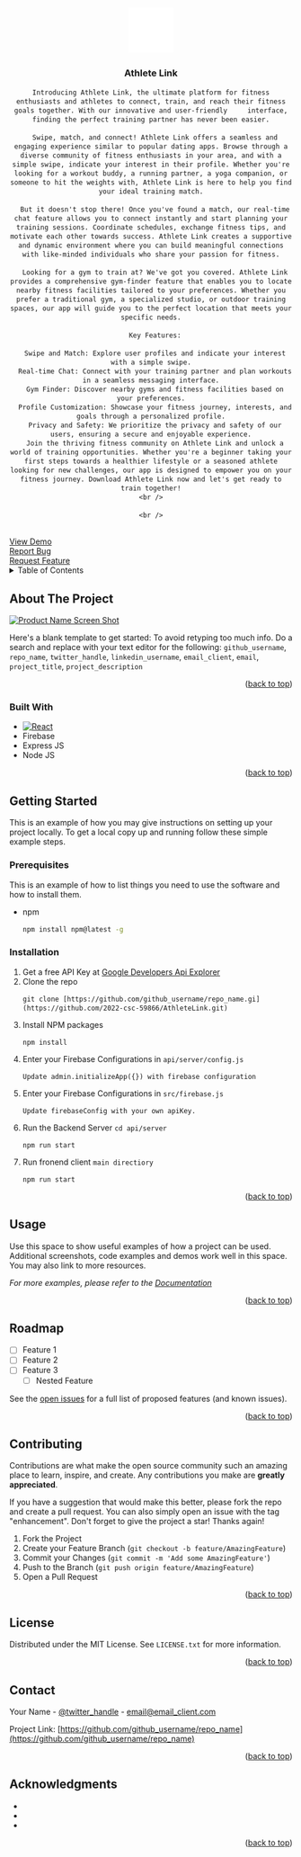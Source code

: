 <!-- Improved compatibility of back to top link: See: https://github.com/othneildrew/Best-README-Template/pull/73 -->
<a name="readme-top"></a>
<!--
*** Thanks for checking out the Best-README-Template. If you have a suggestion
*** that would make this better, please fork the repo and create a pull request
*** or simply open an issue with the tag "enhancement".
*** Don't forget to give the project a star!
*** Thanks again! Now go create something AMAZING! :D
-->



<!-- PROJECT SHIELDS -->
<!--
*** I'm using markdown "reference style" links for readability.
*** Reference links are enclosed in brackets [ ] instead of parentheses ( ).
*** See the bottom of this document for the declaration of the reference variables
*** for contributors-url, forks-url, etc. This is an optional, concise syntax you may use.
*** https://www.markdownguide.org/basic-syntax/#reference-style-links
-->
<!-- PROJECT LOGO -->
<br />
<div align="center">
  <a href="https://github.com/2022-csc-59866/AthleteLink">
    <img src="src/assets/logo-white.png" alt="Logo" width="80" height="80">
  </a>

<h3 align="center">Athlete Link</h3>

  <p align="center">
      
    Introducing Athlete Link, the ultimate platform for fitness enthusiasts and athletes to connect, train, and reach their fitness goals together. With our innovative and user-friendly     interface, finding the perfect training partner has never been easier.
    
      Swipe, match, and connect! Athlete Link offers a seamless and engaging experience similar to popular dating apps. Browse through a diverse community of fitness enthusiasts in your area, and with a simple swipe, indicate your interest in their profile. Whether you're looking for a workout buddy, a running partner, a yoga companion, or someone to hit the weights with, Athlete Link is here to help you find your ideal training match.

      But it doesn't stop there! Once you've found a match, our real-time chat feature allows you to connect instantly and start planning your training sessions. Coordinate schedules, exchange fitness tips, and motivate each other towards success. Athlete Link creates a supportive and dynamic environment where you can build meaningful connections with like-minded individuals who share your passion for fitness.

      Looking for a gym to train at? We've got you covered. Athlete Link provides a comprehensive gym-finder feature that enables you to locate nearby fitness facilities tailored to your preferences. Whether you prefer a traditional gym, a specialized studio, or outdoor training spaces, our app will guide you to the perfect location that meets your specific needs.

      Key Features:

      Swipe and Match: Explore user profiles and indicate your interest with a simple swipe.
      Real-time Chat: Connect with your training partner and plan workouts in a seamless messaging interface.
      Gym Finder: Discover nearby gyms and fitness facilities based on your preferences.
      Profile Customization: Showcase your fitness journey, interests, and goals through a personalized profile.
      Privacy and Safety: We prioritize the privacy and safety of our users, ensuring a secure and enjoyable experience.
      Join the thriving fitness community on Athlete Link and unlock a world of training opportunities. Whether you're a beginner taking your first steps towards a healthier lifestyle or a seasoned athlete looking for new challenges, our app is designed to empower you on your fitness journey. Download Athlete Link now and let's get ready to train together!
    <br />

    <br />
  
  </p>
</div>

<br/>
  <a href="https://github.com/2022-csc-59866/AthleteLink">View Demo</a>
<br/>
  <a href="https://github.com/2022-csc-59866/AthleteLink/issues">Report Bug</a>
<br/>
  <a href="https://github.com/2022-csc-59866/AthleteLink/issues">Request Feature</a>

<br/>

<!-- TABLE OF CONTENTS -->
<details>
  <summary>Table of Contents</summary>
  <ol>
    <li>
      <a href="#about-the-project">About The Project</a>
      <ul>
        <li><a href="#built-with">Built With</a></li>
      </ul>
    </li>
    <li> <a href="#getting-started">Getting Started</a> </li>
    <li><a href="#prerequisites">Prerequisites</a></li>       
    <li><a href="#installation">Installation</a></li>
    </li>
    <li><a href="#usage">Usage</a></li>
    <li><a href="#roadmap">Roadmap</a></li>
    <li><a href="#contributing">Contributing</a></li>
    <li><a href="#license">License</a></li>
    <li><a href="#contact">Contact</a></li>
    <li><a href="#acknowledgments">Acknowledgments</a></li>
  </ol>
</details>



<!-- ABOUT THE PROJECT -->
## About The Project

[![Product Name Screen Shot][product-screenshot]](https://example.com)

Here's a blank template to get started: To avoid retyping too much info. Do a search and replace with your text editor for the following: `github_username`, `repo_name`, `twitter_handle`, `linkedin_username`, `email_client`, `email`, `project_title`, `project_description`

<p align="right">(<a href="#readme-top">back to top</a>)</p>



### Built With

* [![React][React.js]][React-url]
  <li>Firebase </li>
  <li>Express JS </li>
  <li>Node JS </li>

<p align="right">(<a href="#readme-top">back to top</a>)</p>



<!-- GETTING STARTED -->
## Getting Started

This is an example of how you may give instructions on setting up your project locally.
To get a local copy up and running follow these simple example steps.

### Prerequisites

This is an example of how to list things you need to use the software and how to install them.
* npm
  ```sh
  npm install npm@latest -g
  ```

### Installation

1. Get a free API Key at [Google Developers Api Explorer ](https://developers.google.com/apis-explorer)
2. Clone the repo
   ```
   git clone [https://github.com/github_username/repo_name.gi](https://github.com/2022-csc-59866/AthleteLink.git)
   ```
3. Install NPM packages
   ```
   npm install
   ```
4. Enter your Firebase Configurations in `api/server/config.js`
   ```
   Update admin.initializeApp({}) with firebase configuration
   ```
5. Enter your Firebase Configurations in `src/firebase.js`
   ```
   Update firebaseConfig with your own apiKey.
   ```
6. Run the Backend Server `cd api/server`
   ```
   npm run start
   ```
7. Run fronend client `main directiory`
   ```
   npm run start
   ```


<p align="right">(<a href="#readme-top">back to top</a>)</p>



<!-- USAGE EXAMPLES -->
## Usage

Use this space to show useful examples of how a project can be used. Additional screenshots, code examples and demos work well in this space. You may also link to more resources.

_For more examples, please refer to the [Documentation](https://example.com)_

<p align="right">(<a href="#readme-top">back to top</a>)</p>



<!-- ROADMAP -->
## Roadmap

- [ ] Feature 1
- [ ] Feature 2
- [ ] Feature 3
    - [ ] Nested Feature

See the [open issues](https://github.com/github_username/repo_name/issues) for a full list of proposed features (and known issues).

<p align="right">(<a href="#readme-top">back to top</a>)</p>



<!-- CONTRIBUTING -->
## Contributing

Contributions are what make the open source community such an amazing place to learn, inspire, and create. Any contributions you make are **greatly appreciated**.

If you have a suggestion that would make this better, please fork the repo and create a pull request. You can also simply open an issue with the tag "enhancement".
Don't forget to give the project a star! Thanks again!

1. Fork the Project
2. Create your Feature Branch (`git checkout -b feature/AmazingFeature`)
3. Commit your Changes (`git commit -m 'Add some AmazingFeature'`)
4. Push to the Branch (`git push origin feature/AmazingFeature`)
5. Open a Pull Request

<p align="right">(<a href="#readme-top">back to top</a>)</p>



<!-- LICENSE -->
## License

Distributed under the MIT License. See `LICENSE.txt` for more information.

<p align="right">(<a href="#readme-top">back to top</a>)</p>



<!-- CONTACT -->
## Contact

Your Name - [@twitter_handle](https://twitter.com/twitter_handle) - email@email_client.com

Project Link: [https://github.com/github_username/repo_name](https://github.com/github_username/repo_name)

<p align="right">(<a href="#readme-top">back to top</a>)</p>



<!-- ACKNOWLEDGMENTS -->
## Acknowledgments

* []()
* []()
* []()

<p align="right">(<a href="#readme-top">back to top</a>)</p>



<!-- MARKDOWN LINKS & IMAGES -->
<!-- https://www.markdownguide.org/basic-syntax/#reference-style-links -->
[contributors-shield]: https://img.shields.io/github/contributors/github_username/repo_name.svg?style=for-the-badge
[contributors-url]: https://github.com/github_username/repo_name/graphs/contributors
[forks-shield]: https://img.shields.io/github/forks/github_username/repo_name.svg?style=for-the-badge
[forks-url]: https://github.com/github_username/repo_name/network/members
[stars-shield]: https://img.shields.io/github/stars/github_username/repo_name.svg?style=for-the-badge
[stars-url]: https://github.com/github_username/repo_name/stargazers
[issues-shield]: https://img.shields.io/github/issues/github_username/repo_name.svg?style=for-the-badge
[issues-url]: https://github.com/github_username/repo_name/issues
[license-shield]: https://img.shields.io/github/license/github_username/repo_name.svg?style=for-the-badge
[license-url]: https://github.com/github_username/repo_name/blob/master/LICENSE.txt
[linkedin-shield]: https://img.shields.io/badge/-LinkedIn-black.svg?style=for-the-badge&logo=linkedin&colorB=555
[linkedin-url]: https://linkedin.com/in/linkedin_username
[product-screenshot]: images/screenshot.png
[Next.js]: https://img.shields.io/badge/next.js-000000?style=for-the-badge&logo=nextdotjs&logoColor=white
[Next-url]: https://nextjs.org/
[React.js]: https://img.shields.io/badge/React-20232A?style=for-the-badge&logo=react&logoColor=61DAFB
[React-url]: https://reactjs.org/
[Vue.js]: https://img.shields.io/badge/Vue.js-35495E?style=for-the-badge&logo=vuedotjs&logoColor=4FC08D
[Vue-url]: https://vuejs.org/
[Angular.io]: https://img.shields.io/badge/Angular-DD0031?style=for-the-badge&logo=angular&logoColor=white
[Angular-url]: https://angular.io/
[Svelte.dev]: https://img.shields.io/badge/Svelte-4A4A55?style=for-the-badge&logo=svelte&logoColor=FF3E00
[Svelte-url]: https://svelte.dev/
[Laravel.com]: https://img.shields.io/badge/Laravel-FF2D20?style=for-the-badge&logo=laravel&logoColor=white
[Laravel-url]: https://laravel.com
[Bootstrap.com]: https://img.shields.io/badge/Bootstrap-563D7C?style=for-the-badge&logo=bootstrap&logoColor=white
[Bootstrap-url]: https://getbootstrap.com
[JQuery.com]: https://img.shields.io/badge/jQuery-0769AD?style=for-the-badge&logo=jquery&logoColor=white
[JQuery-url]: https://jquery.com 

